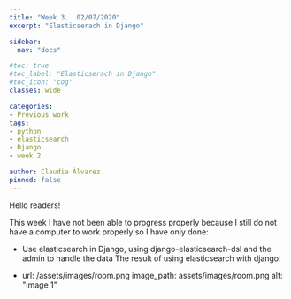 ```yaml
---
title: "Week 3.  02/07/2020"
excerpt: "Elasticserach in Django"

sidebar:
  nav: "docs"

#toc: true
#toc_label: "Elasticserach in Django"
#toc_icon: "cog"
classes: wide

categories:
- Previous work
tags:
- python
- elasticsearch
- Django
- week 2

author: Claudia Álvarez
pinned: false
---
```

 Hello readers!
 
 This week I have not been able to progress properly because I still do not have a computer to work properly so I have only done:
 
- Use elasticsearch in Django, using django-elasticsearch-dsl and the admin to handle the data
The result of using elasticsearch with django:

- url: /assets/images/room.png
   image_path: assets/images/room.png
    alt: "image 1"
